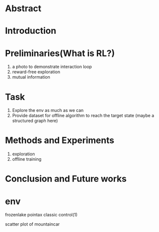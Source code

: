 # Abstract

# Introduction

# Preliminaries(What is RL?)
1. a photo to demonstrate interaction loop
2. reward-free exploration
3. mutual information 

# Task 
1. Explore the env as much as we can 
2. Provide dataset for offline algorithm to reach the target state 
(maybe a structured graph here)

# Methods and Experiments
1. exploration
2. offline training 

# Conclusion and Future works 

# env
frozenlake pointax classic control(1)

scatter plot of mountaincar
